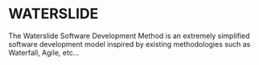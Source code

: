 # WATERSLIDE
The Waterslide Software Development Method is an extremely simplified software development model inspired by existing methodologies such as Waterfall, Agile, etc... 
